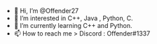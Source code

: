 - 👋 Hi, I’m @Offender27
- 👀 I’m interested in C++, Java , Python, C.
- 🌱 I’m currently learning C++ and Python.
- 📫 How to reach me > Discord : Offender#1337


